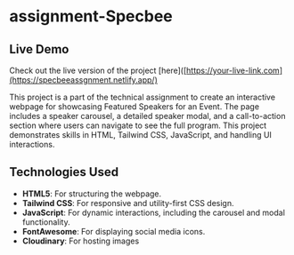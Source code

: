 # assignment-Specbee

## Live Demo

Check out the live version of the project [here]([https://your-live-link.com](https://specbeeassgnment.netlify.app/)
 
This project is a part of the technical assignment to create an interactive webpage for showcasing Featured Speakers for an Event. The page includes a speaker carousel, a detailed speaker modal, and a call-to-action section where users can navigate to see the full program. This project demonstrates skills in HTML, Tailwind CSS, JavaScript, and handling UI interactions.

## Technologies Used

- **HTML5**: For structuring the webpage.
- **Tailwind CSS**: For responsive and utility-first CSS design.
- **JavaScript**: For dynamic interactions, including the carousel and modal functionality.
- **FontAwesome**: For displaying social media icons.
- **Cloudinary**: For hosting images
